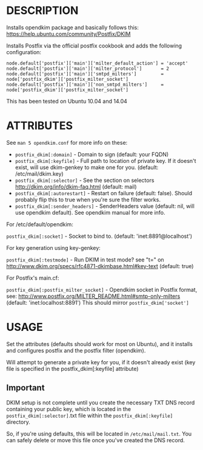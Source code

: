 DESCRIPTION
===========

Installs opendkim package and basically follows this: https://help.ubuntu.com/community/Postfix/DKIM

Installs Postfix via the official postfix cookbook and adds the following configuration:

    node.default['postfix']['main']['milter_default_action'] = 'accept'
    node.default['postfix']['main']['milter_protocol']       = 2
    node.default['postfix']['main']['smtpd_milters']         = node['postfix_dkim']['postfix_milter_socket']
    node.default['postfix']['main']['non_smtpd_milters']     = node['postfix_dkim']['postfix_milter_socket']

This has been tested on Ubuntu 10.04 and 14.04

ATTRIBUTES
==========

See `man 5 opendkim.conf` for more info on these:

* `postfix_dkim[:domain]` - Domain to sign (default: your FQDN)
* `postfix_dkim[:keyfile]` - Full path to location of private key. If it doesn't exist, will use dkim-genkey to make one for you. (default: /etc/mail/dkim.key)
* `postfix_dkim[:selector]` - See the section on selectors http://dkim.org/info/dkim-faq.html (default: mail)
* `postfix_dkim[:autorestart]` - Restart on failure (default: false). Should probably flip this to true when you're sure the filter works.
* `postfix_dkim[:sender_headers]` - SenderHeaders value (default: nil, will use opendkim default). See opendkim manual for more info.

For /etc/default/opendkim:

  `postfix_dkim[:socket]` - Socket to bind to. (default: 'inet:8891@localhost')

For key generation using key-genkey:

  `postfix_dkim[:testmode]` - Run DKIM in test mode? see "t=" on http://www.dkim.org/specs/rfc4871-dkimbase.html#key-text (default: true)

For Postfix's main.cf:

  `postfix_dkim[:postfix_milter_socket]` -  Opendkim socket in Postfix format, see: http://www.postfix.org/MILTER_README.html#smtp-only-milters (default: 'inet:localhost:8891')
                                            This should mirror `postfix_dkim['socket']`

USAGE
=====

Set the attributes (defaults should work for most on Ubuntu), and it installs and configures postfix and the postfix filter (opendkim).

Will attempt to generate a private key for you, if it doesn't already exist (key file is specified in the postfix_dkim[:keyfile] attribute)

## Important
DKIM setup is not complete until you create the necessary TXT DNS record containing your public key, which is located in the `postfix_dkim[:selector]`.txt file within the `postfix_dkim[:keyfile]` directory.

So, if you're using defaults, this will be located in `/etc/mail/mail.txt`. You can safely delete or move this file once you've created the DNS record.